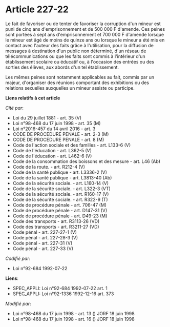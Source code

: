 # Article 227-22

Le fait de favoriser ou de tenter de favoriser la corruption d'un mineur est puni de cinq ans d'emprisonnement et de 500 000
F d'amende. Ces peines sont portées à sept ans d'emprisonnement et 700 000 F d'amende lorsque le mineur est âgé de moins de
quinze ans ou lorsque le mineur a été mis en contact avec l'auteur des faits grâce à l'utilisation, pour la diffusion de
messages à destination d'un public non déterminé, d'un réseau de télécommunications ou que les faits sont commis à
l'intérieur d'un établissement scolaire ou éducatif ou, à l'occasion des entrées ou des sorties des élèves, aux abords d'un
tel établissement.

Les mêmes peines sont notamment applicables au fait, commis par un majeur, d'organiser des réunions comportant des
exhibitions ou des relations sexuelles auxquelles un mineur assiste ou participe.

**Liens relatifs à cet article**

_Cité par_:

  - Loi du 29 juillet 1881 - art. 35 (V)
  - Loi n°98-468 du 17 juin 1998 - art. 35 (M)
  - Loi n°2016-457 du 14 avril 2016 - art. 3
  - CODE DE PROCEDURE PENALE - art. 2-3 (M)
  - CODE DE PROCEDURE PENALE - art. 8 (M)
  - Code de l'action sociale et des familles - art. L133-6 (V)
  - Code de l'éducation - art. L362-5 (V)
  - Code de l'éducation - art. L462-6 (V)
  - Code de la consommation des boissons et des mesure - art. L46 (Ab)
  - Code de la route. - art. R212-4 (V)
  - Code de la santé publique - art. L3336-2 (V)
  - Code de la santé publique - art. L3813-40 (Ab)
  - Code de la sécurité sociale. - art. L160-14 (V)
  - Code de la sécurité sociale. - art. L322-3 (VT)
  - Code de la sécurité sociale. - art. R160-17 (V)
  - Code de la sécurité sociale. - art. R322-9 (T)
  - Code de procédure pénale - art. 706-47 (M)
  - Code de procédure pénale - art. D147-31 (V)
  - Code de procédure pénale - art. D49-23 (M)
  - Code des transports - art. R3113-26 (VD)
  - Code des transports - art. R3211-27 (VD)
  - Code pénal - art. 227-27-1 (V)
  - Code pénal - art. 227-28-3 (V)
  - Code pénal - art. 227-31 (V)
  - Code pénal - art. 227-33 (V)

_Codifié par_:

  - Loi n°92-684 1992-07-22

**Liens**:

  - SPEC_APPLI: Loi n°92-684 1992-07-22 art. 1
  - SPEC_APPLI: Loi n°92-1336 1992-12-16 art. 373

_Modifié par_:

  - Loi n°98-468 du 17 juin 1998 - art. 13 () JORF 18 juin 1998
  - Loi n°98-468 du 17 juin 1998 - art. 16 () JORF 18 juin 1998
